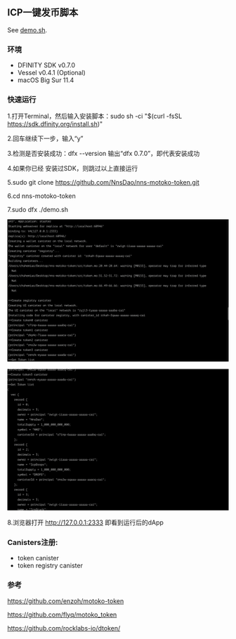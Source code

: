 ## ICP一键发币脚本


See [demo.sh](https://github.com/NnsDao/nns-motoko-token/blob/main/demo.sh).

### 环境

+ DFINITY SDK v0.7.0
+ Vessel v0.4.1 (Optional)
+ macOS Big Sur  11.4


### 快速运行

1.打开Terminal，然后输入安装脚本：sudo sh -ci "$(curl -fsSL https://sdk.dfinity.org/install.sh)"

2.回车继续下一步，输入“y”

3.检测是否安装成功：dfx --version  输出“dfx 0.7.0”，即代表安装成功

4.如果你已经 安装过SDK，则跳过以上直接运行

5.sudo git clone https://github.com/NnsDao/nns-motoko-token.git

6.cd nns-motoko-token

7.sudo dfx ./demo.sh

![dfx-network-nnsdao](https://github.com/NnsDao/nns-motoko-token/blob/main/imgs/dfx-network-nnsdao-app.png)

![nnsdao-create](https://github.com/NnsDao/nns-motoko-token/blob/main/imgs/motoko-token-create.png)

8.浏览器打开 http://127.0.0.1:2333 即看到运行后的dApp

### Canisters注册:

* token canister
* token registry canister

### 参考

https://github.com/enzoh/motoko-token

https://github.com/flyq/motoko_token

https://github.com/rocklabs-io/dtoken/
